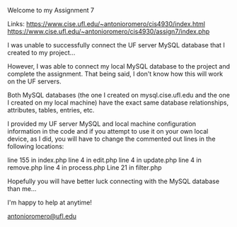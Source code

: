 Welcome to my Assignment 7

Links:
https://www.cise.ufl.edu/~antonioromero/cis4930/index.html
https://www.cise.ufl.edu/~antonioromero/cis4930/assign7/index.php

I was unable to successfully connect the UF server MySQL database that I created to my project...

However, I was able to connect my local MySQL database to the project and complete the assignment. That being said, I don't know how this will work on the UF servers. 

Both MySQL databases (the one I created on mysql.cise.ufl.edu and the one I created on my local machine) have the exact same database relationships, attributes, tables, entries, etc.

I provided my UF server MySQL and local machine configuration information in the code and if you attempt to use it on your own local device, as I did, you will have to change the commented out lines in the following locations:

line 155 in index.php
line 4 in edit.php
line 4 in update.php
line 4 in remove.php
line 4 in process.php
Line 21 in filter.php

Hopefully you will have better luck connecting with the MySQL database than me...

I'm happy to help at anytime!

antonioromero@ufl.edu
